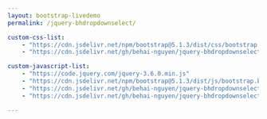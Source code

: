 ```yaml
---
layout: bootstrap-livedemo
permalink: /jquery-bhdropdownselect/

custom-css-list:
    - "https://cdn.jsdelivr.net/npm/bootstrap@5.1.3/dist/css/bootstrap.min.css"
    - "https://cdn.jsdelivr.net/gh/behai-nguyen/jquery-bhdropdownselect@main/src/bhDropdownSelect.css"

custom-javascript-list:
    - "https://code.jquery.com/jquery-3.6.0.min.js"
    - "https://cdn.jsdelivr.net/npm/bootstrap@5.1.3/dist/js/bootstrap.bundle.min.js"
    - "https://cdn.jsdelivr.net/gh/behai-nguyen/jquery-bhdropdownselect@main/src/bhDropdownSelect.js"
    - "https://cdn.jsdelivr.net/gh/behai-nguyen/jquery-bhdropdownselect@main/example/bhDropdownSelectDemoLists.js"

---
```


<body class="d-flex flex-column h-100">
	<style>
		/* User-defined theme: example02. */
		.dropdown-select.theme-example02 .modal-header { background-color: #adbcce; }

		.dropdown-select.theme-example02 .modal-header input[type="text"] {
			background-color: #d5dce5;
		}

		.dropdown-select.theme-example02 .modal-body { background-color: #879ebc; }

		.dropdown-select.theme-example02 .modal-body .container .row:nth-child( odd ) {
			background-color: #9fc5f7;
		}

		.dropdown-select.theme-example02 .modal-body .container .row:nth-child( even ) {
			background-color: #3b87ec;
		}

		.dropdown-select.theme-example02 .item-highlight {
			background-color: #c1d8f5;
			font-style: italic;
			font-weight: bold;
		}

		.dropdown-select.theme-example02 .item-normal {
			font-style: normal;
			font-weight: normal;
		}
	</style>

    <script>
	    function selectLanguage( params ) {
		    $( '#selectedLanguage' ).val( `${params[0]}, ${params[1]}` );
		};

		$( document ).ready( function() {
		    // 01.

			$( '#btnLanguage' ).bhDropdownSelect({
			    source: AVAILABLE_LANGUAGES,
				selectCallback: selectLanguage,
				theme: 'safe'
			}).addClass( 'fw-bold' );

			$( '#btnTropicalFruits' ).bhDropdownSelect({
			    source: TROPICAL_FRUITS,

				selectCallback: function( params ) {
				    $( '#selectedFruit' ).val( `${params[0]}, ${params[1]}` );
				},

                theme: 'eyesore'
			});

			$( '#btnNoSource' ).bhDropdownSelect({
			    source: null
			});

            // 02.

			$( '#btnTropicalFruits2' ).bhDropdownSelect({
			    source: TROPICAL_FRUITS,

				selectCallback: function( params ) {
				    $( '#selectedFruit2' ).val( `${params[0]}, ${params[1]}` );
				},

                theme: 'example02'
			});
        });

    </script>

	{%- include bootstrap-livedemo-header.html -%}

    <main>
		<div class="container">
		    <div class="demo-container">
<h1>jQuery plugin: bhDropdownSelect</h1>

<p>
bhDropdownSelect implements a multi-column drop-down select
using Bootstrap v5.1.3 dialog and jQuery v3.6.0.
</p>

<p>
This v1.0.0 version implements a two-column grid in a fixed
size dialog.
</p>

<p>
There is still much to be done. For example, among others,
smart positioning is the first priority, currently it is just
assumed that there is optimal space available for this plugin
to look its best.
</p>

<p>
GitHub address: <a href="https://github.com/behai-nguyen/jquery-bhdropdownselect" title="jQuery plugin: bhDropdownSelect" target="_blank">https://github.com/behai-nguyen/jquery-bhdropdownselect</a>.
</p>

<p>
Let's look at how it works. Full example codes are also included in the above
GitHub repo.
</p>

				<div class="row g-3 align-items-center my-3">
					<div class="col">
						<h3>jQuery plugin bhDropdownSelect usage Example 01.</h3>
					</div>
				</div>

				<div class="row g-3 align-items-center">
					<div class="col">
						<span class="fw-bold">“Select a Language”</span> demonstrates default
						behaviours.

						<ul>
							<li>
								Please note that option “theme” ( safe ) could be omitted as it
								is the default theme.
							</li>

							<li>
								Changing the button <span class="fw-bold">“Select a Language”</span>
								label text to <span class="fw-bold">bold</span> programmatically to
								demonstrate that this plugin is chainable: it behaves
								correctly according to jQuery plugin guidelines.
							</li>
						</ul>
					</div>
				</div>

				<div class="row g-3 align-items-center mb-4">
					<div class="col-3">
						<button type="button" id="btnLanguage" class="btn btn-primary">Select a Language</button>
					</div>

					<div class="col-9">
						<input type="text" id="selectedLanguage" class="form-control" placeholder="Language..." aria-label="Language">
					</div>
				</div>
				
<p>
The HTML for the button and the text field are listed below:
</p>

{% highlight html %}
<div class="row g-3 align-items-center">
	<div class="col-3">
		<button type="button" id="btnLanguage" class="btn btn-primary">Select a Language</button>
	</div>

	<div class="col-9">
		<input type="text" id="selectedLanguage" class="form-control" placeholder="Language..." aria-label="Language">
	</div>
</div>
{% endhighlight %}

<p>
And the corresponding JavaScript codes:
</p>

{% highlight javascript %}
function selectLanguage( params ) {
	$( '#selectedLanguage' ).val( `${params[0]}, ${params[1]}` );
};

$( document ).ready( function() {
	$( '#btnLanguage' ).bhDropdownSelect({
		source: AVAILABLE_LANGUAGES,
		selectCallback: selectLanguage,
		theme: 'safe'
	}).addClass( 'fw-bold' );
});

{% endhighlight %}

				<div class="row g-3 align-items-center mt-2">
					<div class="col">
						“Select Your Tropical Fruit” demonstrates:
						<ul>
							<li>
								Using a different data list. That is, on the same page,
								different instances of this plugin are able to operate
								on different data lists.
							</li>

							<li>
								Setting “theme” to <span class="fw-bold">“eyesore”</span>
								-- which is the second CSS that comes with this plugin.
							</li>
						</ul>
					</div>
				</div>

				<div class="row g-3 align-items-center mb-4">
					<div class="col input-group mb-3">
						<button class="btn btn-outline-primary" type="button" id="btnTropicalFruits">Select Your Tropical Fruit</button>
						<input type="text" id="selectedFruit" class="form-control" placeholder="" aria-label="Example text with button addon" aria-describedby="btnTropicalFruits">
					</div>
				</div>

<p>
HTML for “Select Your Tropical Fruit”:
</p>

{% highlight html %}
<div class="row g-3 align-items-center">
	<div class="col input-group mb-3">
		<button class="btn btn-outline-primary" type="button" id="btnTropicalFruits">Select Your Tropical Fruit</button>
		<input type="text" id="selectedFruit" class="form-control" placeholder="" aria-label="Example text with button addon" aria-describedby="btnTropicalFruits">
	</div>
</div>
{% endhighlight %}				

<p>
JavaScript for “Select Your Tropical Fruit”:
</p>
				
{% highlight javascript %}
$( document ).ready( function() {
	$( '#btnTropicalFruits' ).bhDropdownSelect({
		source: TROPICAL_FRUITS,

		selectCallback: function( params ) {
			$( '#selectedFruit' ).val( `${params[0]}, ${params[1]}` );
		},

		theme: 'eyesore'
	});
});	
{% endhighlight %}				

				<div class="row g-3 align-items-center mt-2 mb-2">
					<div class="col">
						“Click to Select” -- this last one demonstrates what happen
						when “source” -- that is, the data list -- is set to null,
						this is also the default setting for option “source”.
					</div>
				</div>

				<div class="row g-3 align-items-center mb-4">
					<div class="col-4">
						<button type="button" id="btnNoSource" class="btn btn-secondary">Click to Select</button>
					</div>

					<div class="col-8">
						<input type="text" class="form-control" placeholder="Something..." aria-label="No Source Data">
					</div>
				</div>
				
<p>
HTML for “Click to Select”:
</p>

{% highlight html %}
<div class="row g-3 align-items-center">
	<div class="col-4">
		<button type="button" id="btnNoSource" class="btn btn-secondary">Click to Select</button>
	</div>

	<div class="col-8">
		<input type="text" class="form-control" placeholder="Something..." aria-label="No Source Data">
	</div>
</div>
{% endhighlight %}				

<p>
JavaScript for “Click to Select”:
</p>

{% highlight javascript %}
$( document ).ready( function() {
	$( '#btnNoSource' ).bhDropdownSelect({
		source: null
	});
});
{% endhighlight %}								

<p class="my-4">
<h3>Libraries' Scripts and Data List Format</h3>
</p>

<p>
This plugin needs Bootstrap and jQuery. We must include the followings:
</p>

{% highlight javascript %}
<!-- Bootstrap 5.1.3 and jQuery 3.6.0. -->
<link href="https://cdn.jsdelivr.net/npm/bootstrap@5.1.3/dist/css/bootstrap.min.css" rel="stylesheet" integrity="sha384-1BmE4kWBq78iYhFldvKuhfTAU6auU8tT94WrHftjDbrCEXSU1oBoqyl2QvZ6jIW3" crossorigin="anonymous">
<script src="https://code.jquery.com/jquery-3.6.0.min.js" integrity="sha256-/xUj+3OJU5yExlq6GSYGSHk7tPXikynS7ogEvDej/m4=" crossorigin="anonymous"></script>
<script src="https://cdn.jsdelivr.net/npm/bootstrap@5.1.3/dist/js/bootstrap.bundle.min.js" integrity="sha384-ka7Sk0Gln4gmtz2MlQnikT1wXgYsOg+OMhuP+IlRH9sENBO0LRn5q+8nbTov4+1p" crossorigin="anonymous"></script>

<!-- jQuery plugin bhDropdownSelect's CSS and JS. --->
<link href="https://cdn.jsdelivr.net/gh/behai-nguyen/jquery-bhdropdownselect@main/src/bhDropdownSelect.css" rel="stylesheet">
<script src="https://cdn.jsdelivr.net/gh/behai-nguyen/jquery-bhdropdownselect@main/src/bhDropdownSelect.js"></script>
{% endhighlight %}

<p>
Please note the above is just one way of doing the inclusion. And also for 
this plugin, I am not providing minified version of the source files. For 
my project, I am just bundling them into the project's minified JS and 
minified CSS.
</p>

<p>
Data lists, such as <span class="fw-bold">AVAILABLE_LANGUAGES</span> 
and <span class="fw-bold">TROPICAL_FRUITS</span> as seen previously, 
are arrays of objects. Each object has two string properties: 
<span class="fw-bold">'code'</span> and <span class="fw-bold">'name'</span>. 
For example:
</p>

{% highlight javascript %}
const TROPICAL_FRUITS = [
	{ code: "tf00255", name: "Watermelon"},
	...
	{ code: "tf00000", name: "Apple"},
	{ code: "tf00005", name: "Apricot"}	
];
{% endhighlight %}

<p class="my-4">
<h3>Theming</h3>
</p>

<p>
This plugin has two built-in themes: <span class="fw-bold">safe</span> 
and <span class="fw-bold">eyesore</span>. <span class="fw-bold">safe</span>
is basically the default colours provided by Bootstrap CSS. 
<span class="fw-bold">eyesore</span>
is my own colour scheme. I am horrible with colours, I name them like
that for attention catching.
</p>

<p>
Users can define their colour scheme, such as 
<span class="fw-bold">example02</span> as seen in the 
following next and final example.
</p>

				<div class="row g-3 align-items-center mt-3">
					<div class="col">
						<h3>jQuery plugin bhDropdownSelect usage Example 02.</h3>
					</div>
				</div>

				<div class="row g-3 align-items-center mt-2 mb-2">
					<div class="col">
						This example demonstrates using user-defined theme: <span class="fw-bold">example02</span>.
					</div>
				</div>

				<div class="row g-3 align-items-center mb-4">
					<div class="col input-group mb-3">
						<button class="btn btn-outline-primary" type="button" id="btnTropicalFruits2">Select Your Tropical Fruit</button>
						<input type="text" id="selectedFruit2" class="form-control" placeholder="" aria-label="Example text with button addon" aria-describedby="btnTropicalFruits2">
					</div>
				</div>

<p>
The CSS for <span class="fw-bold">example02</span> theme:
</p>

{% highlight css %}
/* User-defined theme: example02. */
.dropdown-select.theme-example02 .modal-header { background-color: #adbcce; }

.dropdown-select.theme-example02 .modal-header input[type="text"] {
	background-color: #d5dce5;
}

.dropdown-select.theme-example02 .modal-body { background-color: #879ebc; }

.dropdown-select.theme-example02 .modal-body .container .row:nth-child( odd ) {
	background-color: #9fc5f7;
}

.dropdown-select.theme-example02 .modal-body .container .row:nth-child( even ) {
	background-color: #3b87ec;
}

.dropdown-select.theme-example02 .item-highlight {
	background-color: #c1d8f5;
	font-style: italic;
	font-weight: bold;
}

.dropdown-select.theme-example02 .item-normal {
	font-style: normal;
	font-weight: normal;
}
{% endhighlight %}

<p>
HTML:
</p>

{% highlight html %}
<div class="row g-3 align-items-center mb-4">
	<div class="col input-group mb-3">
		<button class="btn btn-outline-primary" type="button" id="btnTropicalFruits2">Select Your Tropical Fruit</button>
		<input type="text" id="selectedFruit2" class="form-control" placeholder="" aria-label="Example text with button addon" aria-describedby="btnTropicalFruits2">
	</div>
</div>
{% endhighlight %}				

<p>
JavaScript:
</p>

{% highlight javascript %}
$( document ).ready( function() {

	$( '#btnTropicalFruits2' ).bhDropdownSelect({
		source: TROPICAL_FRUITS,

		selectCallback: function( params ) {
			$( '#selectedFruit2' ).val( `${params[0]}, ${params[1]}` );
		},

		theme: 'example02'
	});
});
{% endhighlight %}				

<p class="my-4">
<h3>Some Further Notes</h3>
</p>

<p>
As mentioned before, this version of the plugin does not have
smart positioning, it is just assumed that there is enough
space to make it fully visible. I would like to address this
as the first priority in the next version.
</p>

<p>
The container dialog is fixed size, there are no options to set
the width nor the height.
</p>

<p>
Still related to positioning, while the dialog is opened, if we
scroll the screen up, it does not move with the element that it
is attached to.
</p>

<p>
I would also like to make the number of columns a configureable
option. 
</p>

<p>
Another desirable option is to enable multiple selection, whereby 
users can select multiple items, then hit ( a new button ) to 
select and close the dialog.
</p>
			</div>
		</div>
    </main>

	{%- include bootstrap-livedemo-footer.html -%}

</body>